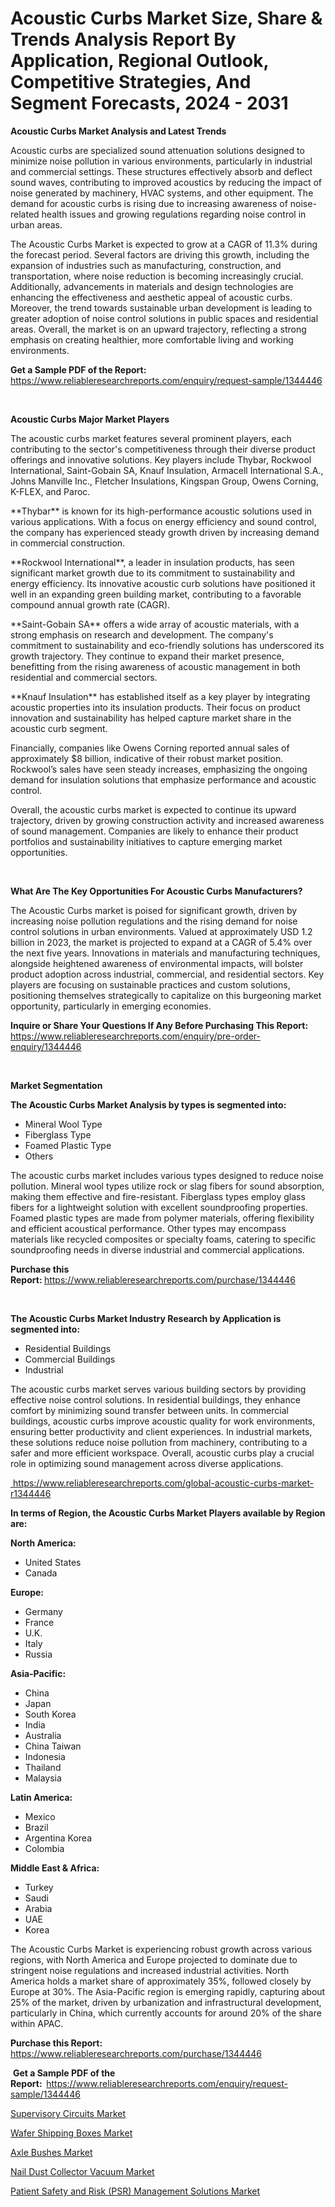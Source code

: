 <p><h1>Acoustic Curbs Market Size, Share & Trends Analysis Report By Application, Regional Outlook, Competitive Strategies, And Segment Forecasts, 2024 - 2031</h1></p><p><strong>Acoustic Curbs Market Analysis and Latest Trends</strong></p>
<p><p>Acoustic curbs are specialized sound attenuation solutions designed to minimize noise pollution in various environments, particularly in industrial and commercial settings. These structures effectively absorb and deflect sound waves, contributing to improved acoustics by reducing the impact of noise generated by machinery, HVAC systems, and other equipment. The demand for acoustic curbs is rising due to increasing awareness of noise-related health issues and growing regulations regarding noise control in urban areas.</p><p>The Acoustic Curbs Market is expected to grow at a CAGR of 11.3% during the forecast period. Several factors are driving this growth, including the expansion of industries such as manufacturing, construction, and transportation, where noise reduction is becoming increasingly crucial. Additionally, advancements in materials and design technologies are enhancing the effectiveness and aesthetic appeal of acoustic curbs. Moreover, the trend towards sustainable urban development is leading to greater adoption of noise control solutions in public spaces and residential areas. Overall, the market is on an upward trajectory, reflecting a strong emphasis on creating healthier, more comfortable living and working environments.</p></p>
<p><strong>Get a Sample PDF of the Report:&nbsp;</strong> <a href="https://www.reliableresearchreports.com/enquiry/request-sample/1344446?utm_campaign=115&utm_medium=2&utm_source=Github&utm_content=ia&utm_term=30092024&utm_id=acoustic-curbs">https://www.reliableresearchreports.com/enquiry/request-sample/1344446</a></p>
<p>&nbsp;</p>
<p><strong>Acoustic Curbs Major Market Players</strong></p>
<p><p>The acoustic curbs market features several prominent players, each contributing to the sector's competitiveness through their diverse product offerings and innovative solutions. Key players include Thybar, Rockwool International, Saint-Gobain SA, Knauf Insulation, Armacell International S.A., Johns Manville Inc., Fletcher Insulations, Kingspan Group, Owens Corning, K-FLEX, and Paroc.</p><p>**Thybar** is known for its high-performance acoustic solutions used in various applications. With a focus on energy efficiency and sound control, the company has experienced steady growth driven by increasing demand in commercial construction.</p><p>**Rockwool International**, a leader in insulation products, has seen significant market growth due to its commitment to sustainability and energy efficiency. Its innovative acoustic curb solutions have positioned it well in an expanding green building market, contributing to a favorable compound annual growth rate (CAGR).</p><p>**Saint-Gobain SA** offers a wide array of acoustic materials, with a strong emphasis on research and development. The company's commitment to sustainability and eco-friendly solutions has underscored its growth trajectory. They continue to expand their market presence, benefitting from the rising awareness of acoustic management in both residential and commercial sectors.</p><p>**Knauf Insulation** has established itself as a key player by integrating acoustic properties into its insulation products. Their focus on product innovation and sustainability has helped capture market share in the acoustic curb segment.</p><p>Financially, companies like Owens Corning reported annual sales of approximately $8 billion, indicative of their robust market position. Rockwool’s sales have seen steady increases, emphasizing the ongoing demand for insulation solutions that emphasize performance and acoustic control.</p><p>Overall, the acoustic curbs market is expected to continue its upward trajectory, driven by growing construction activity and increased awareness of sound management. Companies are likely to enhance their product portfolios and sustainability initiatives to capture emerging market opportunities.</p></p>
<p>&nbsp;</p>
<p><strong>What Are The Key Opportunities For Acoustic Curbs Manufacturers?</strong></p>
<p><p>The Acoustic Curbs market is poised for significant growth, driven by increasing noise pollution regulations and the rising demand for noise control solutions in urban environments. Valued at approximately USD 1.2 billion in 2023, the market is projected to expand at a CAGR of 5.4% over the next five years. Innovations in materials and manufacturing techniques, alongside heightened awareness of environmental impacts, will bolster product adoption across industrial, commercial, and residential sectors. Key players are focusing on sustainable practices and custom solutions, positioning themselves strategically to capitalize on this burgeoning market opportunity, particularly in emerging economies.</p></p>
<p><strong>Inquire or Share Your Questions If Any Before Purchasing This Report:</strong> <a href="https://www.reliableresearchreports.com/enquiry/pre-order-enquiry/1344446?utm_campaign=115&utm_medium=2&utm_source=Github&utm_content=ia&utm_term=30092024&utm_id=acoustic-curbs">https://www.reliableresearchreports.com/enquiry/pre-order-enquiry/1344446</a></p>
<p>&nbsp;</p>
<p><strong>Market Segmentation</strong></p>
<p><strong>The Acoustic Curbs Market Analysis by types is segmented into:</strong></p>
<p><ul><li>Mineral Wool Type</li><li>Fiberglass Type</li><li>Foamed Plastic Type</li><li>Others</li></ul></p>
<p><p>The acoustic curbs market includes various types designed to reduce noise pollution. Mineral wool types utilize rock or slag fibers for sound absorption, making them effective and fire-resistant. Fiberglass types employ glass fibers for a lightweight solution with excellent soundproofing properties. Foamed plastic types are made from polymer materials, offering flexibility and efficient acoustical performance. Other types may encompass materials like recycled composites or specialty foams, catering to specific soundproofing needs in diverse industrial and commercial applications.</p></p>
<p><strong>Purchase this Report:&nbsp;</strong><a href="https://www.reliableresearchreports.com/purchase/1344446?utm_campaign=115&utm_medium=2&utm_source=Github&utm_content=ia&utm_term=30092024&utm_id=acoustic-curbs">https://www.reliableresearchreports.com/purchase/1344446</a></p>
<p>&nbsp;</p>
<p><strong>The Acoustic Curbs Market Industry Research by Application is segmented into:</strong></p>
<p><ul><li>Residential Buildings</li><li>Commercial Buildings</li><li>Industrial</li></ul></p>
<p><p>The acoustic curbs market serves various building sectors by providing effective noise control solutions. In residential buildings, they enhance comfort by minimizing sound transfer between units. In commercial buildings, acoustic curbs improve acoustic quality for work environments, ensuring better productivity and client experiences. In industrial markets, these solutions reduce noise pollution from machinery, contributing to a safer and more efficient workspace. Overall, acoustic curbs play a crucial role in optimizing sound management across diverse applications.</p></p>
<p><a href="https://www.reliableresearchreports.com/global-acoustic-curbs-market-r1344446?utm_campaign=115&utm_medium=2&utm_source=Github&utm_content=ia&utm_term=30092024&utm_id=acoustic-curbs">&nbsp;https://www.reliableresearchreports.com/global-acoustic-curbs-market-r1344446</a></p>
<p><strong>In terms of Region, the Acoustic Curbs Market Players available by Region are:</strong></p>
<p>
    <p> <strong> North America: </strong>
        <ul>
            <li>United States</li>
            <li>Canada</li>
        </ul>
        </p> 
    <p> <strong> Europe: </strong>
        <ul>
            <li>Germany</li>
            <li>France</li>
            <li>U.K.</li>
            <li>Italy</li>
            <li>Russia</li>
        </ul>
        </p> 
    <p> <strong> Asia-Pacific: </strong>
        <ul>
            <li>China</li>
            <li>Japan</li>
            <li>South Korea</li>
            <li>India</li>
            <li>Australia</li>
            <li>China Taiwan</li>
            <li>Indonesia</li>
            <li>Thailand</li>
            <li>Malaysia</li>
        </ul>
        </p> 
    <p> <strong> Latin America: </strong>
        <ul>
            <li>Mexico</li>
            <li>Brazil</li>
            <li>Argentina Korea</li>
            <li>Colombia</li>
        </ul>
        </p> 
    <p> <strong> Middle East & Africa: </strong>
        <ul>
            <li>Turkey</li>
            <li>Saudi</li>
            <li>Arabia</li>
            <li>UAE</li>
            <li>Korea</li>
        </ul>
    </p>
    </p>
<p><p>The Acoustic Curbs Market is experiencing robust growth across various regions, with North America and Europe projected to dominate due to stringent noise regulations and increased industrial activities. North America holds a market share of approximately 35%, followed closely by Europe at 30%. The Asia-Pacific region is emerging rapidly, capturing about 25% of the market, driven by urbanization and infrastructural development, particularly in China, which currently accounts for around 20% of the share within APAC.</p></p>
<p><strong>Purchase this Report: </strong><a href="https://www.reliableresearchreports.com/purchase/1344446?utm_campaign=115&utm_medium=2&utm_source=Github&utm_content=ia&utm_term=30092024&utm_id=acoustic-curbs">https://www.reliableresearchreports.com/purchase/1344446</a></p>
<p>&nbsp;<strong>Get a Sample PDF of the Report:&nbsp;&nbsp;</strong><a href="https://www.reliableresearchreports.com/enquiry/request-sample/1344446?utm_campaign=115&utm_medium=2&utm_source=Github&utm_content=ia&utm_term=30092024&utm_id=acoustic-curbs">https://www.reliableresearchreports.com/enquiry/request-sample/1344446</a></p>
<p><strong></strong></p>
<p><p><a href="https://issuu.com/reportprime-2/docs/supervisory-circuits-market-size-20_d68d786788cc17?utm_campaign=115&utm_medium=2&utm_source=Github&utm_content=ia&utm_term=30092024&utm_id=acoustic-curbs">Supervisory Circuits Market</a></p><p><a href="https://issuu.com/reportprime-2/docs/wafer-shipping-boxes-market-size-20_97412b3649e3f4?utm_campaign=115&utm_medium=2&utm_source=Github&utm_content=ia&utm_term=30092024&utm_id=acoustic-curbs">Wafer Shipping Boxes Market</a></p><p><a href="https://medium.com/@luckeycorbin/global-axle-bushes-market-focus-on-application-end-use-industry-type-equipment-and-region-ade6250679a9?utm_campaign=115&utm_medium=2&utm_source=Github&utm_content=ia&utm_term=30092024&utm_id=acoustic-curbs">Axle Bushes Market</a></p><p><a href="https://www.linkedin.com/pulse/global-nail-dust-collector-vacuum-market-product-type-application-zjubf?utm_campaign=115&utm_medium=2&utm_source=Github&utm_content=ia&utm_term=30092024&utm_id=acoustic-curbs">Nail Dust Collector Vacuum Market</a></p><p><a href="https://github.com/BesaLoshi2000/Market-Research-Report-List-1/blob/main/patient-safety-and-risk-psr-management-solutions-market.md?utm_campaign=115&utm_medium=2&utm_source=Github&utm_content=ia&utm_term=30092024&utm_id=acoustic-curbs">Patient Safety and Risk (PSR) Management Solutions Market</a></p></p>